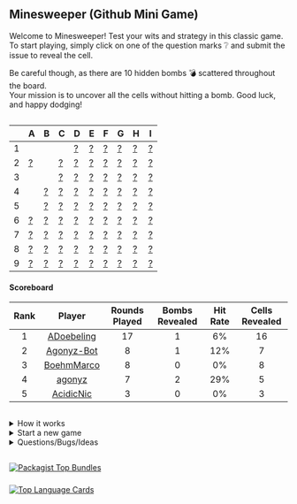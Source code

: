 ## Minesweeper (Github Mini Game)
Welcome to Minesweeper! Test your wits and strategy in this classic game.    
To start playing, simply click on one of the question marks :grey_question: and submit the issue to reveal the cell. 

Be careful though, as there are 10 hidden bombs :bomb: scattered throughout the board.    
Your mission is to uncover all the cells without hitting a bomb. Good luck, and happy dodging!

##

<!-- minesweeperboard -->
<table>
<thead>
<tr>
<th></th>
<th>A</th>
<th>B</th>
<th>C</th>
<th>D</th>
<th>E</th>
<th>F</th>
<th>G</th>
<th>H</th>
<th>I</th>
</tr>
</thead>
<tbody>
<tr>
<td>1</td>
<td> </td>
<td> </td>
<td> </td>
<td><a target="_blank" href="https://github.com/agonyz/agonyz/issues/new?body=Please don't change anything in this issue. To execute your action simply submit the issue.&title=Minesweeper%3A+D1">?</a></td>
<td><a target="_blank" href="https://github.com/agonyz/agonyz/issues/new?body=Please don't change anything in this issue. To execute your action simply submit the issue.&title=Minesweeper%3A+E1">?</a></td>
<td><a target="_blank" href="https://github.com/agonyz/agonyz/issues/new?body=Please don't change anything in this issue. To execute your action simply submit the issue.&title=Minesweeper%3A+F1">?</a></td>
<td><a target="_blank" href="https://github.com/agonyz/agonyz/issues/new?body=Please don't change anything in this issue. To execute your action simply submit the issue.&title=Minesweeper%3A+G1">?</a></td>
<td><a target="_blank" href="https://github.com/agonyz/agonyz/issues/new?body=Please don't change anything in this issue. To execute your action simply submit the issue.&title=Minesweeper%3A+H1">?</a></td>
<td><a target="_blank" href="https://github.com/agonyz/agonyz/issues/new?body=Please don't change anything in this issue. To execute your action simply submit the issue.&title=Minesweeper%3A+I1">?</a></td>
</tr>
<tr>
<td>2</td>
<td><a target="_blank" href="https://github.com/agonyz/agonyz/issues/new?body=Please don't change anything in this issue. To execute your action simply submit the issue.&title=Minesweeper%3A+A2">?</a></td>
<td> </td>
<td><a target="_blank" href="https://github.com/agonyz/agonyz/issues/new?body=Please don't change anything in this issue. To execute your action simply submit the issue.&title=Minesweeper%3A+C2">?</a></td>
<td><a target="_blank" href="https://github.com/agonyz/agonyz/issues/new?body=Please don't change anything in this issue. To execute your action simply submit the issue.&title=Minesweeper%3A+D2">?</a></td>
<td><a target="_blank" href="https://github.com/agonyz/agonyz/issues/new?body=Please don't change anything in this issue. To execute your action simply submit the issue.&title=Minesweeper%3A+E2">?</a></td>
<td><a target="_blank" href="https://github.com/agonyz/agonyz/issues/new?body=Please don't change anything in this issue. To execute your action simply submit the issue.&title=Minesweeper%3A+F2">?</a></td>
<td><a target="_blank" href="https://github.com/agonyz/agonyz/issues/new?body=Please don't change anything in this issue. To execute your action simply submit the issue.&title=Minesweeper%3A+G2">?</a></td>
<td><a target="_blank" href="https://github.com/agonyz/agonyz/issues/new?body=Please don't change anything in this issue. To execute your action simply submit the issue.&title=Minesweeper%3A+H2">?</a></td>
<td><a target="_blank" href="https://github.com/agonyz/agonyz/issues/new?body=Please don't change anything in this issue. To execute your action simply submit the issue.&title=Minesweeper%3A+I2">?</a></td>
</tr>
<tr>
<td>3</td>
<td> </td>
<td> </td>
<td><a target="_blank" href="https://github.com/agonyz/agonyz/issues/new?body=Please don't change anything in this issue. To execute your action simply submit the issue.&title=Minesweeper%3A+C3">?</a></td>
<td><a target="_blank" href="https://github.com/agonyz/agonyz/issues/new?body=Please don't change anything in this issue. To execute your action simply submit the issue.&title=Minesweeper%3A+D3">?</a></td>
<td><a target="_blank" href="https://github.com/agonyz/agonyz/issues/new?body=Please don't change anything in this issue. To execute your action simply submit the issue.&title=Minesweeper%3A+E3">?</a></td>
<td><a target="_blank" href="https://github.com/agonyz/agonyz/issues/new?body=Please don't change anything in this issue. To execute your action simply submit the issue.&title=Minesweeper%3A+F3">?</a></td>
<td><a target="_blank" href="https://github.com/agonyz/agonyz/issues/new?body=Please don't change anything in this issue. To execute your action simply submit the issue.&title=Minesweeper%3A+G3">?</a></td>
<td><a target="_blank" href="https://github.com/agonyz/agonyz/issues/new?body=Please don't change anything in this issue. To execute your action simply submit the issue.&title=Minesweeper%3A+H3">?</a></td>
<td><a target="_blank" href="https://github.com/agonyz/agonyz/issues/new?body=Please don't change anything in this issue. To execute your action simply submit the issue.&title=Minesweeper%3A+I3">?</a></td>
</tr>
<tr>
<td>4</td>
<td> </td>
<td><a target="_blank" href="https://github.com/agonyz/agonyz/issues/new?body=Please don't change anything in this issue. To execute your action simply submit the issue.&title=Minesweeper%3A+B4">?</a></td>
<td><a target="_blank" href="https://github.com/agonyz/agonyz/issues/new?body=Please don't change anything in this issue. To execute your action simply submit the issue.&title=Minesweeper%3A+C4">?</a></td>
<td><a target="_blank" href="https://github.com/agonyz/agonyz/issues/new?body=Please don't change anything in this issue. To execute your action simply submit the issue.&title=Minesweeper%3A+D4">?</a></td>
<td><a target="_blank" href="https://github.com/agonyz/agonyz/issues/new?body=Please don't change anything in this issue. To execute your action simply submit the issue.&title=Minesweeper%3A+E4">?</a></td>
<td><a target="_blank" href="https://github.com/agonyz/agonyz/issues/new?body=Please don't change anything in this issue. To execute your action simply submit the issue.&title=Minesweeper%3A+F4">?</a></td>
<td><a target="_blank" href="https://github.com/agonyz/agonyz/issues/new?body=Please don't change anything in this issue. To execute your action simply submit the issue.&title=Minesweeper%3A+G4">?</a></td>
<td><a target="_blank" href="https://github.com/agonyz/agonyz/issues/new?body=Please don't change anything in this issue. To execute your action simply submit the issue.&title=Minesweeper%3A+H4">?</a></td>
<td><a target="_blank" href="https://github.com/agonyz/agonyz/issues/new?body=Please don't change anything in this issue. To execute your action simply submit the issue.&title=Minesweeper%3A+I4">?</a></td>
</tr>
<tr>
<td>5</td>
<td> </td>
<td><a target="_blank" href="https://github.com/agonyz/agonyz/issues/new?body=Please don't change anything in this issue. To execute your action simply submit the issue.&title=Minesweeper%3A+B5">?</a></td>
<td><a target="_blank" href="https://github.com/agonyz/agonyz/issues/new?body=Please don't change anything in this issue. To execute your action simply submit the issue.&title=Minesweeper%3A+C5">?</a></td>
<td><a target="_blank" href="https://github.com/agonyz/agonyz/issues/new?body=Please don't change anything in this issue. To execute your action simply submit the issue.&title=Minesweeper%3A+D5">?</a></td>
<td><a target="_blank" href="https://github.com/agonyz/agonyz/issues/new?body=Please don't change anything in this issue. To execute your action simply submit the issue.&title=Minesweeper%3A+E5">?</a></td>
<td><a target="_blank" href="https://github.com/agonyz/agonyz/issues/new?body=Please don't change anything in this issue. To execute your action simply submit the issue.&title=Minesweeper%3A+F5">?</a></td>
<td><a target="_blank" href="https://github.com/agonyz/agonyz/issues/new?body=Please don't change anything in this issue. To execute your action simply submit the issue.&title=Minesweeper%3A+G5">?</a></td>
<td><a target="_blank" href="https://github.com/agonyz/agonyz/issues/new?body=Please don't change anything in this issue. To execute your action simply submit the issue.&title=Minesweeper%3A+H5">?</a></td>
<td><a target="_blank" href="https://github.com/agonyz/agonyz/issues/new?body=Please don't change anything in this issue. To execute your action simply submit the issue.&title=Minesweeper%3A+I5">?</a></td>
</tr>
<tr>
<td>6</td>
<td><a target="_blank" href="https://github.com/agonyz/agonyz/issues/new?body=Please don't change anything in this issue. To execute your action simply submit the issue.&title=Minesweeper%3A+A6">?</a></td>
<td><a target="_blank" href="https://github.com/agonyz/agonyz/issues/new?body=Please don't change anything in this issue. To execute your action simply submit the issue.&title=Minesweeper%3A+B6">?</a></td>
<td><a target="_blank" href="https://github.com/agonyz/agonyz/issues/new?body=Please don't change anything in this issue. To execute your action simply submit the issue.&title=Minesweeper%3A+C6">?</a></td>
<td><a target="_blank" href="https://github.com/agonyz/agonyz/issues/new?body=Please don't change anything in this issue. To execute your action simply submit the issue.&title=Minesweeper%3A+D6">?</a></td>
<td><a target="_blank" href="https://github.com/agonyz/agonyz/issues/new?body=Please don't change anything in this issue. To execute your action simply submit the issue.&title=Minesweeper%3A+E6">?</a></td>
<td><a target="_blank" href="https://github.com/agonyz/agonyz/issues/new?body=Please don't change anything in this issue. To execute your action simply submit the issue.&title=Minesweeper%3A+F6">?</a></td>
<td><a target="_blank" href="https://github.com/agonyz/agonyz/issues/new?body=Please don't change anything in this issue. To execute your action simply submit the issue.&title=Minesweeper%3A+G6">?</a></td>
<td><a target="_blank" href="https://github.com/agonyz/agonyz/issues/new?body=Please don't change anything in this issue. To execute your action simply submit the issue.&title=Minesweeper%3A+H6">?</a></td>
<td><a target="_blank" href="https://github.com/agonyz/agonyz/issues/new?body=Please don't change anything in this issue. To execute your action simply submit the issue.&title=Minesweeper%3A+I6">?</a></td>
</tr>
<tr>
<td>7</td>
<td><a target="_blank" href="https://github.com/agonyz/agonyz/issues/new?body=Please don't change anything in this issue. To execute your action simply submit the issue.&title=Minesweeper%3A+A7">?</a></td>
<td><a target="_blank" href="https://github.com/agonyz/agonyz/issues/new?body=Please don't change anything in this issue. To execute your action simply submit the issue.&title=Minesweeper%3A+B7">?</a></td>
<td><a target="_blank" href="https://github.com/agonyz/agonyz/issues/new?body=Please don't change anything in this issue. To execute your action simply submit the issue.&title=Minesweeper%3A+C7">?</a></td>
<td><a target="_blank" href="https://github.com/agonyz/agonyz/issues/new?body=Please don't change anything in this issue. To execute your action simply submit the issue.&title=Minesweeper%3A+D7">?</a></td>
<td><a target="_blank" href="https://github.com/agonyz/agonyz/issues/new?body=Please don't change anything in this issue. To execute your action simply submit the issue.&title=Minesweeper%3A+E7">?</a></td>
<td><a target="_blank" href="https://github.com/agonyz/agonyz/issues/new?body=Please don't change anything in this issue. To execute your action simply submit the issue.&title=Minesweeper%3A+F7">?</a></td>
<td><a target="_blank" href="https://github.com/agonyz/agonyz/issues/new?body=Please don't change anything in this issue. To execute your action simply submit the issue.&title=Minesweeper%3A+G7">?</a></td>
<td><a target="_blank" href="https://github.com/agonyz/agonyz/issues/new?body=Please don't change anything in this issue. To execute your action simply submit the issue.&title=Minesweeper%3A+H7">?</a></td>
<td><a target="_blank" href="https://github.com/agonyz/agonyz/issues/new?body=Please don't change anything in this issue. To execute your action simply submit the issue.&title=Minesweeper%3A+I7">?</a></td>
</tr>
<tr>
<td>8</td>
<td><a target="_blank" href="https://github.com/agonyz/agonyz/issues/new?body=Please don't change anything in this issue. To execute your action simply submit the issue.&title=Minesweeper%3A+A8">?</a></td>
<td><a target="_blank" href="https://github.com/agonyz/agonyz/issues/new?body=Please don't change anything in this issue. To execute your action simply submit the issue.&title=Minesweeper%3A+B8">?</a></td>
<td><a target="_blank" href="https://github.com/agonyz/agonyz/issues/new?body=Please don't change anything in this issue. To execute your action simply submit the issue.&title=Minesweeper%3A+C8">?</a></td>
<td><a target="_blank" href="https://github.com/agonyz/agonyz/issues/new?body=Please don't change anything in this issue. To execute your action simply submit the issue.&title=Minesweeper%3A+D8">?</a></td>
<td><a target="_blank" href="https://github.com/agonyz/agonyz/issues/new?body=Please don't change anything in this issue. To execute your action simply submit the issue.&title=Minesweeper%3A+E8">?</a></td>
<td><a target="_blank" href="https://github.com/agonyz/agonyz/issues/new?body=Please don't change anything in this issue. To execute your action simply submit the issue.&title=Minesweeper%3A+F8">?</a></td>
<td><a target="_blank" href="https://github.com/agonyz/agonyz/issues/new?body=Please don't change anything in this issue. To execute your action simply submit the issue.&title=Minesweeper%3A+G8">?</a></td>
<td><a target="_blank" href="https://github.com/agonyz/agonyz/issues/new?body=Please don't change anything in this issue. To execute your action simply submit the issue.&title=Minesweeper%3A+H8">?</a></td>
<td><a target="_blank" href="https://github.com/agonyz/agonyz/issues/new?body=Please don't change anything in this issue. To execute your action simply submit the issue.&title=Minesweeper%3A+I8">?</a></td>
</tr>
<tr>
<td>9</td>
<td><a target="_blank" href="https://github.com/agonyz/agonyz/issues/new?body=Please don't change anything in this issue. To execute your action simply submit the issue.&title=Minesweeper%3A+A9">?</a></td>
<td><a target="_blank" href="https://github.com/agonyz/agonyz/issues/new?body=Please don't change anything in this issue. To execute your action simply submit the issue.&title=Minesweeper%3A+B9">?</a></td>
<td><a target="_blank" href="https://github.com/agonyz/agonyz/issues/new?body=Please don't change anything in this issue. To execute your action simply submit the issue.&title=Minesweeper%3A+C9">?</a></td>
<td><a target="_blank" href="https://github.com/agonyz/agonyz/issues/new?body=Please don't change anything in this issue. To execute your action simply submit the issue.&title=Minesweeper%3A+D9">?</a></td>
<td><a target="_blank" href="https://github.com/agonyz/agonyz/issues/new?body=Please don't change anything in this issue. To execute your action simply submit the issue.&title=Minesweeper%3A+E9">?</a></td>
<td><a target="_blank" href="https://github.com/agonyz/agonyz/issues/new?body=Please don't change anything in this issue. To execute your action simply submit the issue.&title=Minesweeper%3A+F9">?</a></td>
<td><a target="_blank" href="https://github.com/agonyz/agonyz/issues/new?body=Please don't change anything in this issue. To execute your action simply submit the issue.&title=Minesweeper%3A+G9">?</a></td>
<td><a target="_blank" href="https://github.com/agonyz/agonyz/issues/new?body=Please don't change anything in this issue. To execute your action simply submit the issue.&title=Minesweeper%3A+H9">?</a></td>
<td><a target="_blank" href="https://github.com/agonyz/agonyz/issues/new?body=Please don't change anything in this issue. To execute your action simply submit the issue.&title=Minesweeper%3A+I9">?</a></td>
</tr>
</tbody>
</table>

#### Scoreboard

| Rank | Player | Rounds Played | Bombs Revealed | Hit Rate | Cells Revealed |
| :---: | :---: | :---: | :---: | :---: | :---: |
| 1 | <a target='_blank' href='https://github.com/ADoebeling'>ADoebeling</a> | 17 | 1 | 6% | 16 |
| 2 | <a target='_blank' href='https://github.com/Agonyz-Bot'>Agonyz-Bot</a> | 8 | 1 | 12% | 7 |
| 3 | <a target='_blank' href='https://github.com/BoehmMarco'>BoehmMarco</a> | 8 | 0 | 0% | 8 |
| 4 | <a target='_blank' href='https://github.com/agonyz'>agonyz</a> | 7 | 2 | 29% | 5 |
| 5 | <a target='_blank' href='https://github.com/AcidicNic'>AcidicNic</a> | 3 | 0 | 0% | 3 |

<!-- /minesweeperboard -->

##

<details><summary>How it works</summary>

When you click on a link, it will create and submit a new GitHub issue with the desired action. This action triggers a GitHub workflow, which runs a small Python script responsible for executing the specified action in the minesweeper game. The script then updates the content of the README file to reflect the current game state and commits the changes back to the repository.

</details>

<details><summary>Start a new game</summary>

To start a new game, click the following link and submit the created issue: <a href="https://github.com/agonyz/agonyz/issues/new?body=Please%20don%27t%20change%20anything%20in%20this%20issue.%20To%20execute%20your%20action%20simply%20submit%20the%20issue.&title=Minesweeper:%20Start%20new%20game">Start new game</a>

</details>

<details><summary>Questions/Bugs/Ideas</summary>

If you have any questions, encounter any bugs or have ideas to improve the game, you can simply create an issue and mention me.

</details>

##

[![Packagist Top Bundles](https://github-readme-packagist-stats.vercel.app/api/packagist/card?vendor=agonyz)](https://github.com/agonyz/github-readme-packagist-stats)

###

[![Top Language Cards](https://github-readme-stats-omega-ashy.vercel.app/api/top-langs/?username=agonyz&size_weight=0.5&count_weight=0.5&hide=javascript,twig,scss,css,html,shell,shaderlab)](https://github.com/agonyz)

